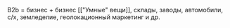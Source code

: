 B2b = бизнес + бизнес
[["Умные" вещи]], склады, заводы, автомобили, с/х, земледелие, геолокационный маркетинг и др.